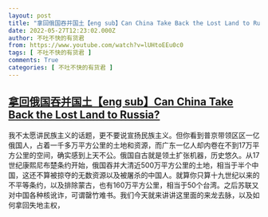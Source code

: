 ```yaml
---
layout: post
title: "拿回俄国吞并国土【eng sub】Can China Take Back the Lost Land to Russia?"
date: 2022-05-27T12:23:02.000Z
author: 不吐不快的有货君
from: https://www.youtube.com/watch?v=lUHtoEEu0c0
tags: [ 不吐不快的有货君 ]
comments: True
categories: [ 不吐不快的有货君 ]
---
```

<!--1653654182000-->
[拿回俄国吞并国土【eng sub】Can China Take Back the Lost Land to Russia?](https://www.youtube.com/watch?v=lUHtoEEu0c0)
------

<div>
我不太愿讲民族主义的话题，更不要说宣扬民族主义。但你看到普京带领区区一亿俄国人，占着一千多万平方公里的土地和资源，而广东一亿人却内卷在不到17万平方公里的空间，确实感到上天不公。俄国自古就是领土扩张机器，历史悠久。从17世纪康熙尼布楚条约开始，俄国吞并大清近500万平方公里的土地，相当于半个中国，这还不算被掠夺的无数资源以及被屠杀的中国人。就算你只算十九世纪以来的不平等条约，以及排除蒙古，也有160万平方公里，相当于50个台湾。之后苏联又对中国各种核讹诈，可谓罄竹难书。我们今天就来讲讲这里面的来龙去脉，以及如何拿回失地主权，
</div>
